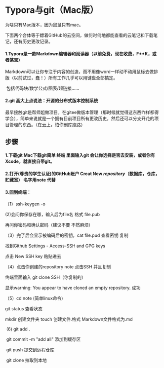 # Typora与git（Mac版）

为啥只有Mac版本，因为鼠鼠只有mac。

下面两个合体等于嫖着GitHub的云空间，做何时何地都能查看的云笔记和下载笔记，还有历史更改记录。

#### 1.Typora是一款Markdown编辑器和阅读器（以前免费，现在收费，F**K，或者某宝）

​	Markdown可以让你专注于内容的创造，而不用像word一样动不动用鼠标去做排版（以前试过，蠢！）所有工作几乎可以用键盘全部搞定。

​	包括代码块/数学公式/图表/超链接......

#### 2.git 高大上点说法：开源的分布式版本控制系统

​	最早接触git是帮师姐做项目，在gitee做版本管理（那时候就觉得这东西咋样都得学会），简单来说就是一个拥有目前项目所有更改历史，然后还可以分支开花的项目管理的东西。（在云上，怕你删库跑路）

## 步骤

#### 1.下载git  Mac下载git简单  终端 里面输入git 会让你选择是否去安装，或者你有Xcode，就直接自带git。

#### 2.打开(尊贵的学生认证)的GitHub账户  Creat New *repository*（数据库，仓库，贮藏室）    名字用note 代替

#### 3.回到终端：

（1）ssh-keygen -o 

   (2)会问你保存在哪，输入后为file名    格式 file.pub

再问你密码和确认密码（建议不要 不然麻烦）

（3）完了后会显示被编码后的密钥，cat file.pud   查看密钥 复制

找到Github Settings - Access-SSH and GPG keys

点击 New SSH key  粘贴进去

（4）点击你创建的repository  note  点击SSH 并且复制

终端里面输入 git clone SSH（你复制的）

显示warning: You appear to have cloned an empty repository.  成功

 （5）cd note   (简单linux命令)

git status 查看状态

mkdir 创建文件夹    touch 创建文件.格式     Markdown文件格式为.md

​    (6)  git add .

​		git commit -m "add all"    添加到缓存区

​		git push 提交到远程仓库

​        git clone 拉取到本地



